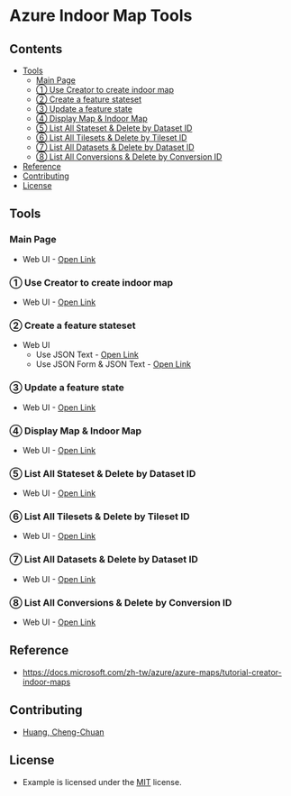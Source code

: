 # Azure Indoor Map Tools

## Contents
- [Tools](#tools)
  - [Main Page](#main-page)
  - [① Use Creator to create indoor map](#-use-creator-to-create-indoor-map)
  - [② Create a feature stateset](#-create-a-feature-stateset)
  - [③ Update a feature state](#-update-a-feature-state)
  - [④ Display Map & Indoor Map](#-display-map--indoor-map)
  - [⑤ List All Stateset & Delete by Dataset ID](#-list-all-stateset--delete-by-dataset-id)
  - [⑥ List All Tilesets & Delete by Tileset ID](#-list-all-tilesets--delete-by-tileset-id)
  - [⑦ List All Datasets & Delete by Dataset ID](#-list-all-datasets--delete-by-dataset-id)
  - [⑧ List All Conversions & Delete by Conversion ID](#-list-all-conversions--delete-by-conversion-id)
- [Reference](#reference)
- [Contributing](#contributing)
- [License](#license)

## Tools
### Main Page
* Web UI - [Open Link](https://archerhuang.github.io/Azure-Indoor-Map-Tools/Main/)

### ① Use Creator to create indoor map
* Web UI - [Open Link](https://archerhuang.github.io/Azure-Indoor-Map-Tools/Creator-Create-Azure-Indoor-Map/)

### ② Create a feature stateset
* Web UI
  * Use JSON Text - [Open Link](https://archerhuang.github.io/Azure-Indoor-Map-Tools/Set-Feature-Stateset/textarea/)
  * Use JSON Form & JSON Text - [Open Link](https://archerhuang.github.io/Azure-Indoor-Map-Tools/Set-Feature-Stateset/form_textarea/)

### ③ Update a feature state
* Web UI - [Open Link](https://archerhuang.github.io/Azure-Indoor-Map-Tools/Update-Feature-State/)

### ④ Display Map & Indoor Map
* Web UI - [Open Link](https://archerhuang.github.io/Azure-Indoor-Map-Tools/Indoor-Map)

### ⑤ List All Stateset & Delete by Dataset ID
* Web UI - [Open Link](https://archerhuang.github.io/Azure-Indoor-Map-Tools/List-All-Stateset)

### ⑥ List All Tilesets & Delete by Tileset ID
* Web UI - [Open Link](https://archerhuang.github.io/Azure-Indoor-Map-Tools/List-All-Tileset)

### ⑦ List All Datasets & Delete by Dataset ID
* Web UI - [Open Link](https://archerhuang.github.io/Azure-Indoor-Map-Tools/List-All-Dataset)

### ⑧ List All Conversions & Delete by Conversion ID
* Web UI - [Open Link](https://archerhuang.github.io/Azure-Indoor-Map-Tools/List-All-Conversion)

## Reference
* https://docs.microsoft.com/zh-tw/azure/azure-maps/tutorial-creator-indoor-maps

## Contributing
* [Huang, Cheng-Chuan](https://github.com/ArcherHuang)

## License
* Example is licensed under the [MIT](./LICENSE) license.